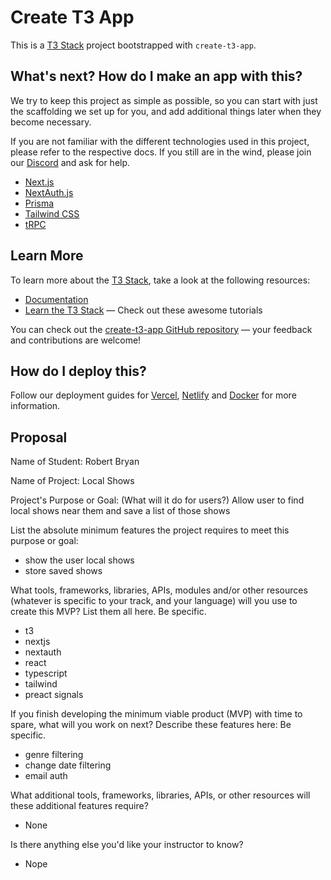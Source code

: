 # Create T3 App

This is a [T3 Stack](https://create.t3.gg/) project bootstrapped with `create-t3-app`.

## What's next? How do I make an app with this?

We try to keep this project as simple as possible, so you can start with just the scaffolding we set up for you, and add additional things later when they become necessary.

If you are not familiar with the different technologies used in this project, please refer to the respective docs. If you still are in the wind, please join our [Discord](https://t3.gg/discord) and ask for help.

- [Next.js](https://nextjs.org)
- [NextAuth.js](https://next-auth.js.org)
- [Prisma](https://prisma.io)
- [Tailwind CSS](https://tailwindcss.com)
- [tRPC](https://trpc.io)

## Learn More

To learn more about the [T3 Stack](https://create.t3.gg/), take a look at the following resources:

- [Documentation](https://create.t3.gg/)
- [Learn the T3 Stack](https://create.t3.gg/en/faq#what-learning-resources-are-currently-available) — Check out these awesome tutorials

You can check out the [create-t3-app GitHub repository](https://github.com/t3-oss/create-t3-app) — your feedback and contributions are welcome!

## How do I deploy this?

Follow our deployment guides for [Vercel](https://create.t3.gg/en/deployment/vercel), [Netlify](https://create.t3.gg/en/deployment/netlify) and [Docker](https://create.t3.gg/en/deployment/docker) for more information.


## Proposal

Name of Student:
Robert Bryan

Name of Project:
Local Shows

Project's Purpose or Goal: (What will it do for users?)
Allow user to find local shows near them and save a list of those shows

List the absolute minimum features the project requires to meet this purpose or goal:
* show the user local shows
* store saved shows

What tools, frameworks, libraries, APIs, modules and/or other resources (whatever is specific to your track, and your language) will you use to create this MVP? List them all here. Be specific.

* t3
* nextjs
* nextauth
* react
* typescript
* tailwind
* preact signals

If you finish developing the minimum viable product (MVP) with time to spare, what will you work on next? Describe these features here: Be specific.
* genre filtering
* change date filtering
* email auth

What additional tools, frameworks, libraries, APIs, or other resources will these additional features require?
* None

Is there anything else you'd like your instructor to know?
* Nope